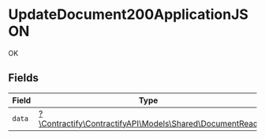 # UpdateDocument200ApplicationJSON

OK


## Fields

| Field                                                                                          | Type                                                                                           | Required                                                                                       | Description                                                                                    |
| ---------------------------------------------------------------------------------------------- | ---------------------------------------------------------------------------------------------- | ---------------------------------------------------------------------------------------------- | ---------------------------------------------------------------------------------------------- |
| `data`                                                                                         | [?\Contractify\ContractifyAPI\Models\Shared\DocumentRead](../../models/shared/DocumentRead.md) | :heavy_minus_sign:                                                                             | N/A                                                                                            |